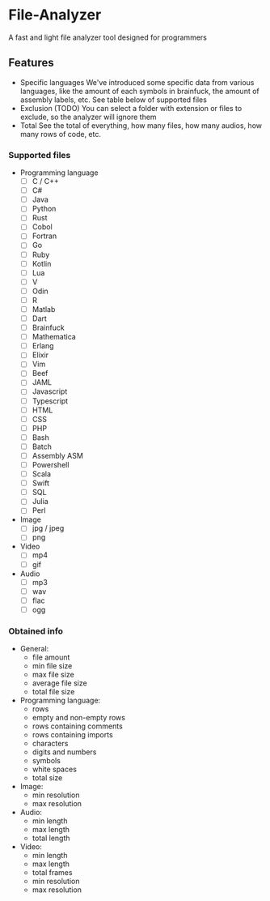 # File-Analyzer
A fast and light file analyzer tool designed for programmers

## Features

- Specific languages
    We've introduced some specific data from various languages, like the amount
    of each symbols in brainfuck, the amount of assembly labels, etc.
    See table below of supported files
- Exclusion (TODO)
    You can select a folder with extension or files to exclude, so the analyzer will ignore them
- Total
    See the total of everything, how many files, how many audios, how many rows of code, etc.

### Supported files
- Programming language
    - [ ] C / C++
    - [ ] C#
    - [ ] Java
    - [ ] Python
    - [ ] Rust
    - [ ] Cobol
    - [ ] Fortran
    - [ ] Go
    - [ ] Ruby
    - [ ] Kotlin
    - [ ] Lua
    - [ ] V
    - [ ] Odin
    - [ ] R
    - [ ] Matlab
    - [ ] Dart
    - [ ] Brainfuck
    - [ ] Mathematica
    - [ ] Erlang
    - [ ] Elixir
    - [ ] Vim
    - [ ] Beef
    - [ ] JAML
    - [ ] Javascript
    - [ ] Typescript
    - [ ] HTML
    - [ ] CSS
    - [ ] PHP
    - [ ] Bash
    - [ ] Batch
    - [ ] Assembly ASM
    - [ ] Powershell
    - [ ] Scala
    - [ ] Swift
    - [ ] SQL
    - [ ] Julia
    - [ ] Perl
- Image
    - [ ] jpg / jpeg
    - [ ] png
- Video
    - [ ] mp4
    - [ ] gif
- Audio
    - [ ] mp3
    - [ ] wav
    - [ ] flac
    - [ ] ogg

### Obtained info

- General:
    - file amount
    - min file size
    - max file size
    - average file size
    - total file size
- Programming language:
    - rows
    - empty and non-empty rows
    - rows containing comments
    - rows containing imports
    - characters
    - digits and numbers
    - symbols
    - white spaces
    - total size
- Image:
    - min resolution
    - max resolution
- Audio:
    - min length
    - max length
    - total length
- Video:
    - min length
    - max length
    - total frames
    - min resolution
    - max resolution
